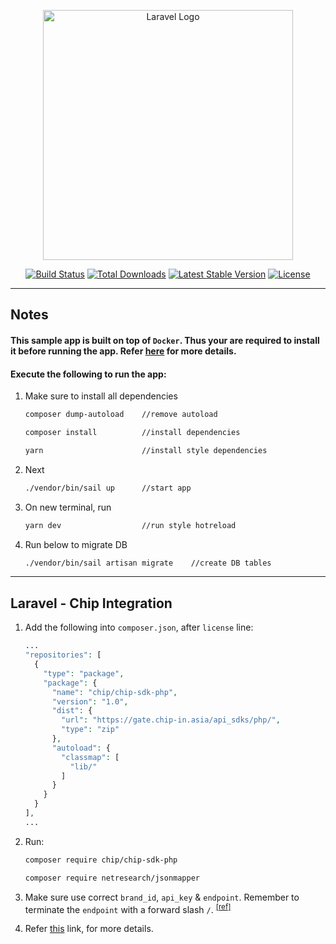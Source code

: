 <p align="center"><a href="https://laravel.com" target="_blank"><img src="https://raw.githubusercontent.com/laravel/art/master/logo-lockup/5%20SVG/2%20CMYK/1%20Full%20Color/laravel-logolockup-cmyk-red.svg" width="400" alt="Laravel Logo"></a></p>

<p align="center">
<a href="https://travis-ci.org/laravel/framework"><img src="https://travis-ci.org/laravel/framework.svg" alt="Build Status"></a>
<a href="https://packagist.org/packages/laravel/framework"><img src="https://img.shields.io/packagist/dt/laravel/framework" alt="Total Downloads"></a>
<a href="https://packagist.org/packages/laravel/framework"><img src="https://img.shields.io/packagist/v/laravel/framework" alt="Latest Stable Version"></a>
<a href="https://packagist.org/packages/laravel/framework"><img src="https://img.shields.io/packagist/l/laravel/framework" alt="License"></a>
</p>

---

## Notes

#### This sample app is built on top of `Docker`. Thus your are required to install it before running the app. Refer [here](https://laravel.com/docs/9.x/installation#getting-started-on-macos) for more details.

#### Execute the following to run the app:

1. Make sure to install all dependencies

   ```bash
   composer dump-autoload    //remove autoload

   composer install          //install dependencies

   yarn                      //install style dependencies
   ```

1. Next

   ```bash
   ./vendor/bin/sail up      //start app
   ```

1. On new terminal, run

   ```bash
   yarn dev                  //run style hotreload
   ```

1. Run below to migrate DB
   ```bash
   ./vendor/bin/sail artisan migrate    //create DB tables
   ```

---

## Laravel - Chip Integration

1. Add the following into `composer.json`, after `license` line:
   ```php
   ...
   "repositories": [
     {
       "type": "package",
       "package": {
         "name": "chip/chip-sdk-php",
         "version": "1.0",
         "dist": {
           "url": "https://gate.chip-in.asia/api_sdks/php/",
           "type": "zip"
         },
         "autoload": {
           "classmap": [
             "lib/"
           ]
         }
       }
     }
   ],
   ...
   ```
1. Run:

   ```bash
   composer require chip/chip-sdk-php

   composer require netresearch/jsonmapper
   ```

1. Make sure use correct `brand_id`, `api_key` & `endpoint`. Remember to terminate the `endpoint` with a forward slash `/`. <sup>[[ref]](https://stackoverflow.com/a/30874624)</sup>

1. Refer [this](https://gate.chip-in.asia/apis/libraries/PHP) link, for more details.
